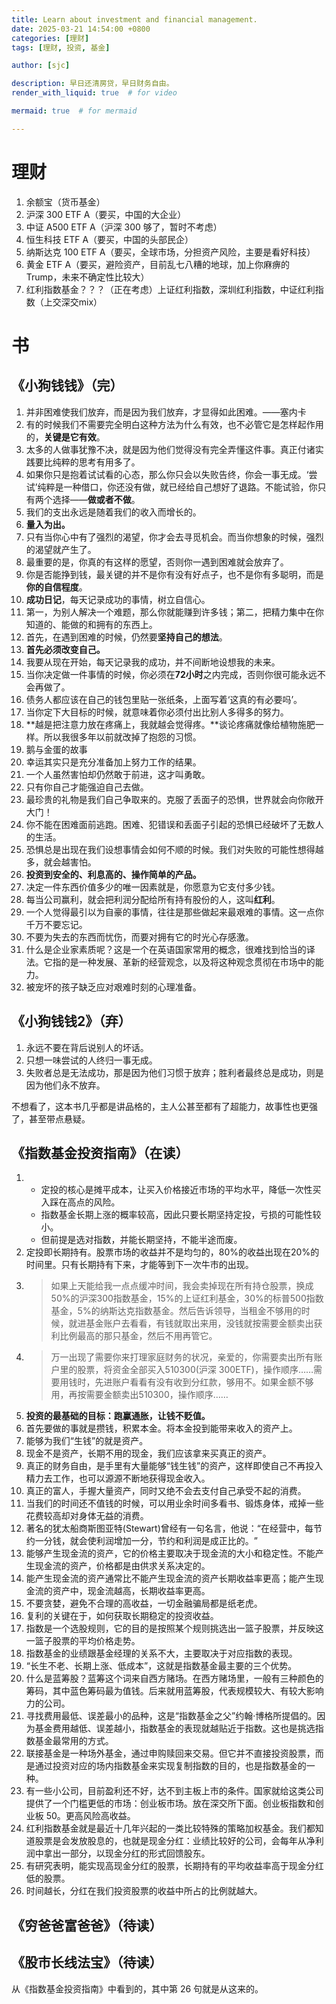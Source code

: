 ```yaml
---
title: Learn about investment and financial management.
date: 2025-03-21 14:54:00 +0800
categories: [理财]
tags: [理财, 投资, 基金]

author: [sjc]

description: 早日还清房贷，早日财务自由。
render_with_liquid: true  # for video

mermaid: true  # for mermaid

---
```




# 理财
1. 余额宝（货币基金）
2. 沪深 300 ETF A（要买，中国的大企业）
3. 中证 A500 ETF A（沪深 300 够了，暂时不考虑）
4. 恒生科技 ETF A（要买，中国的头部民企）
5. 纳斯达克 100 ETF A（要买，全球市场，分担资产风险，主要是看好科技）
6. 黄金 ETF A（要买，避险资产，目前乱七八糟的地球，加上你麻痹的 Trump，未来不确定性比较大）
7. 红利指数基金？？？（正在考虑）上证红利指数，深圳红利指数，中证红利指数（上交深交mix）

# 书  
## 《小狗钱钱》（完）
1. 并非困难使我们放弃，而是因为我们放弃，才显得如此困难。——塞内卡
2. 有的时候我们不需要完全明白这种方法为什么有效，也不必管它是怎样起作用的，**关键是它有效**。
3. 太多的人做事犹豫不决，就是因为他们觉得没有完全弄懂这件事。真正付诸实践要比纯粹的思考有用多了。
4. 如果你只是抱着试试看的心态，那么你只会以失败告终，你会一事无成。‘尝试’纯粹是一种借口，你还没有做，就已经给自己想好了退路。不能试验，你只有两个选择——**做或者不做**。
5. 我们的支出永远是随着我们的收入而增长的。
6. **量入为出。**
7. 只有当你心中有了强烈的渴望，你才会去寻觅机会。而当你想象的时候，强烈的渴望就产生了。
8. 最重要的是，你真的有这样的愿望，否则你一遇到困难就会放弃了。
9. 你是否能挣到钱，最关键的并不是你有没有好点子，也不是你有多聪明，而是**你的自信程度**。
10. **成功日记**，每天记录成功的事情，树立自信心。
11. 第一，为别人解决一个难题，那么你就能赚到许多钱；第二，把精力集中在你知道的、能做的和拥有的东西上。
12. 首先，在遇到困难的时候，仍然要**坚持自己的想法**。
13. **首先必须改变自己。**
14. 我要从现在开始，每天记录我的成功，并不间断地设想我的未来。
15. 当你决定做一件事情的时候，你必须在**72小时**之内完成，否则你很可能永远不会再做了。
16. 债务人都应该在自己的钱包里贴一张纸条，上面写着‘这真的有必要吗’。
17. 当你定下大目标的时候，就意味着你必须付出比别人多得多的努力。
18. **越是把注意力放在疼痛上，我就越会觉得疼。**谈论疼痛就像给植物施肥一样。所以我很多年以前就改掉了抱怨的习惯。
19. 鹅与金蛋的故事
20. 幸运其实只是充分准备加上努力工作的结果。
21. 一个人虽然害怕却仍然敢于前进，这才叫勇敢。
22. 只有你自己才能强迫自己去做。
23. 最珍贵的礼物是我们自己争取来的。克服了丢面子的恐惧，世界就会向你敞开大门！
24. 你不能在困难面前逃跑。困难、犯错误和丢面子引起的恐惧已经破坏了无数人的生活。
25. 恐惧总是出现在我们设想事情会如何不顺的时候。我们对失败的可能性想得越多，就会越害怕。
26. **投资到安全的、利息高的、操作简单的产品。**
27. 决定一件东西价值多少的唯一因素就是，你愿意为它支付多少钱。
28. 每当公司赢利，就会把利润分配给所有持有股份的人，这叫**红利**。
29. 一个人觉得最引以为自豪的事情，往往是那些做起来最艰难的事情。这一点你千万不要忘记。
30. 不要为失去的东西而忧伤，而要对拥有它的时光心存感激。
31. 什么是企业家素质呢？这是一个在英语国家常用的概念，很难找到恰当的译法。它指的是一种发展、革新的经营观念，以及将这种观念贯彻在市场中的能力。
32. 被宠坏的孩子缺乏应对艰难时刻的心理准备。

## 《小狗钱钱2》（弃）
1. 永远不要在背后说别人的坏话。
2. 只想一味尝试的人终归一事无成。
3. 失败者总是无法成功，那是因为他们习惯于放弃；胜利者最终总是成功，则是因为他们永不放弃。

不想看了，这本书几乎都是讲品格的，主人公甚至都有了超能力，故事性也更强了，甚至带点悬疑。

## 《指数基金投资指南》（在读）
1. - 定投的核心是摊平成本，让买入价格接近市场的平均水平，降低一次性买入踩在高点的风险。
   - 指数基金长期上涨的概率较高，因此只要长期坚持定投，亏损的可能性较小。
   - 但前提是选对指数，并能长期坚持，不能半途而废。
2. 定投即长期持有。股票市场的收益并不是均匀的，80%的收益出现在20%的时间里。只有长期持有下来，才能等到下一次牛市的出现。
3. >如果上天能给我一点点缓冲时间，我会卖掉现在所有持仓股票，换成50%的沪深300指数基金，15%的上证红利基金，30%的标普500指数基金，5%的纳斯达克指数基金。然后告诉领导，当租金不够用的时候，就进基金账户去看看，有钱就取出来用，没钱就按需要金额卖出获利比例最高的那只基金，然后不用再管它。  
4. >万一出现了需要你来打理家庭财务的状况，亲爱的，你需要卖出所有账户里的股票，将资金全部买入510300(沪深 300ETF)，操作顺序……需要用钱时，先进账户看看有没有收到分红款，够用不。如果金额不够用，再按需要金额卖出510300，操作顺序……
5. **投资的最基础的目标：跑赢通胀，让钱不贬值。**
6. 首先要做的事就是攒钱，积累本金。将本金投到能带来收入的资产上。
7. 能够为我们“生钱”的就是资产。
8. 现金不是资产，长期不用的现金，我们应该拿来买真正的资产。
9. 真正的财务自由，是手里有大量能够“钱生钱”的资产，这样即使自己不再投入精力去工作，也可以源源不断地获得现金收入。
10. 真正的富人，手握大量资产，同时又绝不会去支付自己承受不起的消费。
11. 当我们的时间还不值钱的时候，可以用业余时间多看书、锻炼身体，戒掉一些花费较高却对身体无益的消费。
12. 著名的犹太船商斯图亚特(Stewart)曾经有一句名言，他说：​“在经营中，每节约一分钱，就会使利润增加一分，节约和利润是成正比的。​”
13. 能够产生现金流的资产，它的价格主要取决于现金流的大小和稳定性。不能产生现金流的资产，价格都是由供求关系决定的。
14. 能产生现金流的资产通常比不能产生现金流的资产长期收益率更高；能产生现金流的资产中，现金流越高，长期收益率更高。
15. 不要贪婪，避免不合理的高收益，一切金融骗局都是纸老虎。
16. 复利的关键在于，如何获取长期稳定的投资收益。
17. 指数是一个选股规则，它的目的是按照某个规则挑选出一篮子股票，并反映这一篮子股票的平均价格走势。
18. 指数基金的业绩跟基金经理的关系不大，主要取决于对应指数的表现。
19. “长生不老、长期上涨、低成本”​，这就是指数基金最主要的三个优势。
20. 什么是蓝筹股？蓝筹这个词来自西方赌场。在西方赌场里，一般有三种颜色的筹码，其中蓝色筹码最为值钱。后来就用蓝筹股，代表规模较大、有较大影响力的公司。
21. 寻找费用最低、误差最小的品种，这是“指数基金之父”约翰·博格所提倡的。因为基金费用越低、误差越小，指数基金的表现就越贴近于指数。这也是挑选指数基金最常用的方式。
22. 联接基金是一种场外基金，通过申购赎回来交易。但它并不直接投资股票，而是通过投资对应的场内指数基金来实现复制指数的目的，也是指数基金的一种。
23. 有一些小公司，目前盈利还不好，达不到主板上市的条件。国家就给这类公司提供了一个门槛更低的市场：创业板市场。放在深交所下面。创业板指数和创业板 50。更高风险高收益。
24. 红利指数基金就是最近十几年兴起的一类比较特殊的策略加权基金。我们都知道股票是会发放股息的，也就是现金分红：业绩比较好的公司，会每年从净利润中拿出一部分，以现金分红的形式回馈股东。
25. 有研究表明，能实现高现金分红的股票，长期持有的平均收益率高于现金分红低的股票。
26. 时间越长，分红在我们投资股票的收益中所占的比例就越大。

## 《穷爸爸富爸爸》（待读）

## 《股市长线法宝》（待读）
从《指数基金投资指南》中看到的，其中第 26 句就是从这来的。